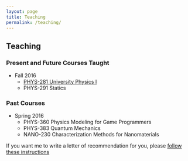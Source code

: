 ```yaml
---
layout: page
title: Teaching
permalink: /teaching/
---
```


## Teaching

### Present and Future Courses Taught

- Fall 2016
	-   [PHYS-281 University Physics I](../phy481msu/)
	-   PHYS-291 Statics 

### Past Courses

-   Spring 2016
	- PHYS-360 Physics Modeling for Game Programmers
	- PHYS-383 Quantum Mechanics
	- NANO-230 Characterization Methods for Nanomaterials

<a name='recletter'></a>

If you want me to write a letter of recommendation for you, please [follow these instructions](recommendations.md)

